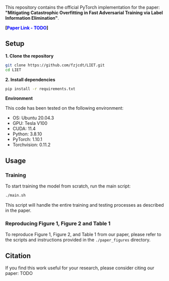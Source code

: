 This repository contains the official PyTorch implementation for the paper: **"Mitigating Catastrophic Overfitting in Fast Adversarial Training via Label Information Elimination"**.

**[<font color="blue">Paper Link - TODO</font>]**

## Setup

**1. Clone the repository**
```bash
git clone https://github.com/fzjcdt/LIET.git
cd LIET
```

**2. Install dependencies**
```bash
pip install -r requirements.txt
```

**Environment**

This code has been tested on the following environment:
- OS: Ubuntu 20.04.3
- GPU: Tesla V100
- CUDA: 11.4
- Python: 3.8.10
- PyTorch: 1.10.1
- Torchvision: 0.11.2

## Usage

### Training

To start training the model from scratch, run the main script:
```bash
./main.sh
```
This script will handle the entire training and testing processes as described in the paper.


### Reproducing Figure 1, Figure 2 and Table 1

To reproduce Figure 1, Figure 2, and Table 1 from our paper, please refer to the scripts and instructions provided in the `./paper_figures` directory.


## Citation

If you find this work useful for your research, please consider citing our paper: TODO